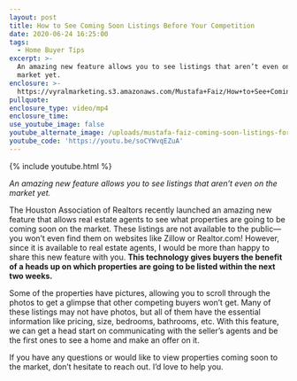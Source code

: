 ```yaml
---
layout: post
title: How to See Coming Soon Listings Before Your Competition
date: 2020-06-24 16:25:00
tags:
  - Home Buyer Tips
excerpt: >-
  An amazing new feature allows you to see listings that aren’t even on the
  market yet.
enclosure: >-
  https://vyralmarketing.s3.amazonaws.com/Mustafa+Faiz/How+to+See+Coming+Soon+Listings+Before+Your+Competition.mp4
pullquote:
enclosure_type: video/mp4
enclosure_time:
use_youtube_image: false
youtube_alternate_image: /uploads/mustafa-faiz-coming-soon-listings-for-buyers-yt.jpg
youtube_code: 'https://youtu.be/soCYWvqEZuA'
---
```


{% include youtube.html %}

*An amazing new feature allows you to see listings that aren’t even on the market yet.*

The Houston Association of Realtors recently launched an amazing new feature that allows real estate agents to see what properties are going to be coming soon on the market. These listings are not available to the public—you won’t even find them on websites like Zillow or Realtor.com\! However, since it is available to real estate agents, I would be more than happy to share this new feature with you.&nbsp;**This technology gives buyers the benefit of a heads up on which properties are going to be listed within the next two weeks.&nbsp;**

Some of the properties have pictures, allowing you to scroll through the photos to get a glimpse that other competing buyers won’t get. Many of these listings may not have photos, but all of them have the essential information like pricing, size, bedrooms, bathrooms, etc. With this feature, we can get a head start on communicating with the seller’s agents and be the first ones to see a home and make an offer on it.

If you have any questions or would like to view properties coming soon to the market, don’t hesitate to reach out. I’d love to help you.
